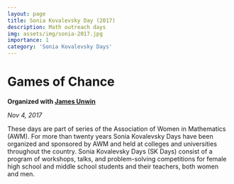 ```yaml
---
layout: page
title: Sonia Kovalevsky Day (2017)
description: Math outreach days
img: assets/img/sonia-2017.jpg
importance: 1
category: 'Sonia Kovalevsky Days'
---
```


# Games of Chance

**Organized with [James Unwin](http://unwin.people.uic.edu/James_Unwin.html)**

*Nov 4, 2017*

These days are part of series of the Association of Women in Mathematics (AWM). For more than twenty years Sonia Kovalevsky Days have been organized and sponsored by AWM and held at colleges and universities throughout the country. Sonia Kovalevsky Days (SK Days) consist of a program of workshops, talks, and problem-solving competitions for female high school and middle school students and their teachers, both women and men. 

